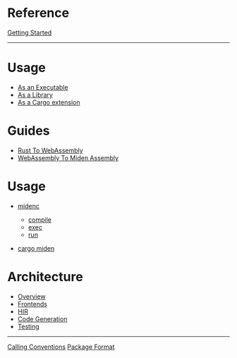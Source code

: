 # Reference

[Getting Started](getting_started.md)

---

# Usage

- [As an Executable](usage/midenc.md)
- [As a Library]()
- [As a Cargo extension]()

# Guides

- [Rust To WebAssembly](guides/rust_to_wasm.md)
- [WebAssembly To Miden Assembly](guides/wasm_to_masm.md)

# Usage

- [midenc]()
  - [compile]()
  - [exec]()
  - [run]()

- [cargo miden]()

# Architecture

- [Overview](design/overview.md)
- [Frontends](design/frontends.md)
- [HIR]()
- [Code Generation]()
- [Testing]()

---

[Calling Conventions](appendix/calling_conventions.md)
[Package Format](appendix/packaging.md)
